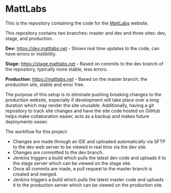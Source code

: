 # MattLabs
This is the repository containing the code for the [MattLabs](https://mattlabs.net) website.

This repository contains two branches: master and dev and three sites: dev, stage, and production. 

**Dev:** https://dev.mattlabs.net - Shows real time updates to the code, can have errors or instibility.

**Stage:** https://stage.mattlabs.net - Based on commits to the dev branch of the repository, typically more stable, less errors.

**Production:** https://mattlabs.net - Based on the master branch, the production site, stable and error free.

The purpose of this setup is to eliminate pushing breaking changes to the production website, especially if development will take place over a long duration which may render the site unusable. Additionally, having a git repository to track site changes and have the site code hosted on GitHub helps make collaboration easier, acts as a backup and makes future deployments easier.

The workflow for this project:
- Changes are made through an IDE and uploaded automatically via SFTP to the dev web server to be viewed in real time via the dev site.
- Changes are committed to the dev branch.
- Jenkins triggers a build which pulls the latest dev code and uploads it to the stage server which can be viewed on the stage site.
- Once all commits are made, a pull request to the master branch is created and merged.
- Jenkins triggers a build which pulls the latest master code and uploads it to the production server which can be viewed on the production site.

